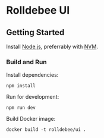 # Rolldebee UI

## Getting Started

Install [Node.js](https://nodejs.org/en/download), preferrably with [NVM](https://github.com/nvm-sh/nvm).

### Build and Run

Install dependencies:

```shell script
npm install
```

Run for development:

```shell script
npm run dev
```

Build Docker image:

```shell
docker build -t rolldebee/ui .
```
